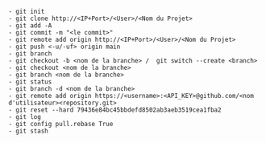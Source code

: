 
	- git init
	- git clone http://<IP+Port>/<User>/<Nom du Projet>
	- git add -A
	- git commit -m "<le commit>"
	- git remote add origin http://<IP+Port>/<User>/<Nom du Projet>
	- git push <-u/-uf> origin main
	- git branch 
	- git checkout -b <nom de la branche> /  git switch --create <branch>
	- git checkout <nom de la branche>
	- git branch <nom de la branche>
	- git status
	- git branch -d <nom de la branche>
	- git remote add origin https://<username>:<API_KEY>@github.com/<nom d'utilisateur><repository.git>
	- git reset --hard 79436e84bc45bbdefd8502ab3aeb3519cea1fba2
	- git log
	- git config pull.rebase True
	- git stash

